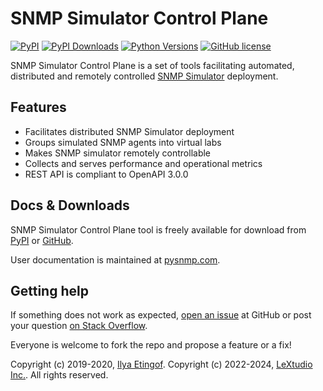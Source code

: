 SNMP Simulator Control Plane
============================

[![PyPI](https://img.shields.io/pypi/v/snmpsim-control-plane.svg?maxAge=2592000)](https://pypi.org/project/snmpsim-control-plane/)
[![PyPI Downloads](https://img.shields.io/pypi/dd/snmpsim-control-plane)](https://pypi.python.org/pypi/snmpsim-control-plane/)
[![Python Versions](https://img.shields.io/pypi/pyversions/snmpsim-control-plane.svg)](https://pypi.org/project/snmpsim-control-plane/)
[![GitHub license](https://img.shields.io/badge/license-BSD-blue.svg)](https://raw.githubusercontent.com/lextudio/snmpsim-control-plane/master/LICENSE.txt)

SNMP Simulator Control Plane is a set of tools facilitating
automated, distributed and remotely controlled
[SNMP Simulator](https://www.pysnmp.com/snmpsim) deployment.

Features
--------

* Facilitates distributed SNMP Simulator deployment
* Groups simulated SNMP agents into virtual labs
* Makes SNMP simulator remotely controllable
* Collects and serves performance and operational metrics
* REST API is compliant to OpenAPI 3.0.0

Docs & Downloads
----------------

SNMP Simulator Control Plane tool is freely available for download from
[PyPI](https://pypi.org/project/snmpsim-control-plane/) or
[GitHub](https://github.com/lextudio/snmpsim-control-plane/archive/master.zip).

User documentation is maintained at [pysnmp.com](https://www.pysnmp.com/snmpsim-control-plane).

Getting help
------------

If something does not work as expected,
[open an issue](https://github.com/lextudio/pysnmp/issues) at GitHub or
post your question [on Stack Overflow](https://stackoverflow.com/questions/ask).

Everyone is welcome to fork the repo and propose a feature or a fix!


Copyright (c) 2019-2020, [Ilya Etingof](mailto:etingof@gmail.com).
Copyright (c) 2022-2024, [LeXtudio Inc.](mailto:support@lextudio.com).
All rights reserved.
